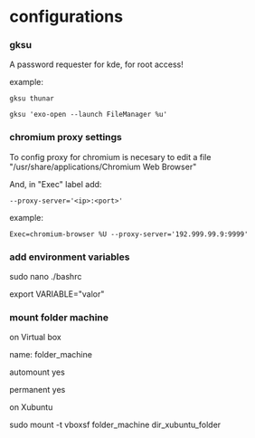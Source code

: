 # configurations

### gksu
A password requester for kde, for root access!

example:

```
gksu thunar

gksu 'exo-open --launch FileManager %u'
```

### chromium proxy settings
To config proxy for chromium is necesary to edit a file "/usr/share/applications/Chromium Web Browser"

And, in "Exec" label add:

```
--proxy-server='<ip>:<port>'
```

example:

```
Exec=chromium-browser %U --proxy-server='192.999.99.9:9999'
``` 

### add environment variables

sudo nano ./bashrc

export VARIABLE="valor"


### mount folder machine
on Virtual box

name: folder_machine

automount yes

permanent yes

on Xubuntu

sudo mount -t vboxsf folder_machine dir_xubuntu_folder

